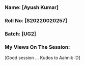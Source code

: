 ### Name: [Ayush Kumar]
### Roll No: [S20220020257]
### Batch: [UG2]

### My Views On The Session:
[Good session ... Kudos to Aahnik :D]
